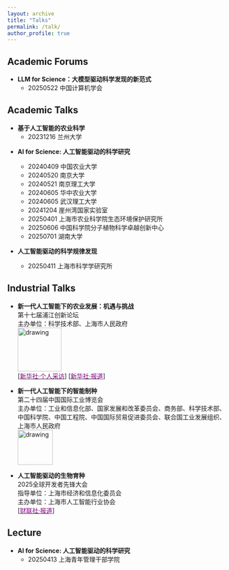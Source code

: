 ```yaml
---
layout: archive
title: "Talks"
permalink: /talk/
author_profile: true
---
```


## Academic Forums
* **LLM for Science：大模型驱动科学发现的新范式**  
  + 20250522 中国计算机学会  


## Academic Talks
* **基于人工智能的农业科学**  
  + 20231216 兰州大学  

[//]: # (    2023年12月16日  )

[//]: # (    中国甘肃省兰州市  )

[//]: # (   <a><img src="https://eveningdong.github.io/images/lu.jpg" alt="drawing" style="width:240px;"/></a>)
* **AI for Science: 人工智能驱动的科学研究**
  + 20240409 中国农业大学  
  + 20240520 南京大学  
  + 20240521 南京理工大学
  + 20240605 华中农业大学  
  + 20240605 武汉理工大学  
  + 20241204 崖州湾国家实验室  
  + 20250401 上海市农业科学院生态环境保护研究所    
  + 20250606 中国科学院分子植物科学卓越创新中心  
  + 20250701 湖南大学


* **人工智能驱动的科学规律发现**  
  + 20250411 上海市科学学研究所  


[//]: # (    2024年04月09日  )

[//]: # (    中国北京市海淀区  )

[//]: # (  <a><img src="https://eveningdong.github.io/images/cau.png" alt="drawing" style="width:240px;"/></a>  )


[//]: # (    2024年05月20日  )

[//]: # (    中国江苏省南京市  )

[//]: # (  <a><img src="https://eveningdong.github.io/images/nju.png" alt="drawing" style="width:240px;"/></a>  )
[//]: # (  + 20240521 南京理工大学  )

[//]: # (    2024年05月21日  )

[//]: # (    中国江苏省南京市  )

[//]: # (  <a><img src="https://eveningdong.github.io/images/nust.png" alt="drawing" style="width:240px;"/></a>  )


[//]: # (    2024年06月05日  )

[//]: # (    中国湖北省武汉市  )

[//]: # (  <a><img src="https://eveningdong.github.io/images/hzau.jpg" alt="drawing" style="width:240px;"/></a>  )


[//]: # (    2024年06月05日  )

[//]: # (    中国湖北省武汉市  )

[//]: # (  <a><img src="https://eveningdong.github.io/images/whut.png" alt="drawing" style="width:240px;"/></a>  )


[//]: # (    2024年12月04日  )

[//]: # (    中国海南省三亚市  )

[//]: # (    <a><img src="https://eveningdong.github.io/images/yzw.jpg" alt="drawing" style="width:240px;"/></a>  )

  

## Industrial Talks  
* **新一代人工智能下的农业发展：机遇与挑战**  
  第十七届浦江创新论坛  
  主办单位：科学技术部、上海市人民政府  
  <a><img src="https://eveningdong.github.io/images/pjforum.png" alt="drawing" style="height:100px;"/></a>   
  [[<span style="color:purple">新华社·个人采访</span>]](https://app.xinhuanet.com/news/article.html?articleId=c4587bedd6695594224a497ca8839e37&timestamp=97173)
  [[<span style="color:purple">新华社·报道</span>]](https://h.xinhuaxmt.com/vh512/share/12182960?d=134da0e&channel=weixin)  

* **新一代人工智能下的智能制种**  
  第二十四届中国国际工业博览会  
  主办单位：工业和信息化部、国家发展和改革委员会、商务部、科学技术部、中国科学院、中国工程院、中国国际贸易促进委员会、联合国工业发展组织、上海市人民政府  
  <a><img src="https://eveningdong.github.io/images/ciif.jpg" alt="drawing" style="height:80px;"/></a>   

* **人工智能驱动的生物育种**   
  2025全球开发者先锋大会  
  指导单位：上海市经济和信息化委员会    
  主办单位：上海市人工智能行业协会  
  [[<span style="color:purple">财联社·报道</span>]](https://www.cls.cn/detail/1950965)  


## Lecture  
* **AI for Science: 人工智能驱动的科学研究**  
  + 20250413 上海青年管理干部学院  
